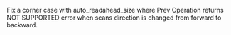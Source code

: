 Fix a corner case with auto_readahead_size where Prev Operation returns NOT SUPPORTED error when scans direction is changed from forward to backward.
